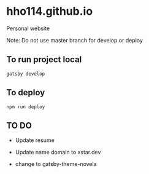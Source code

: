 # hho114.github.io

Personal website

Note: Do not use master branch for develop or deploy

## To run project local

```gatsby develop```

## To deploy

```npm run deploy```

## TO DO

- Update resume

- Update name domain to xstar.dev

- change to gatsby-theme-novela
